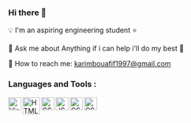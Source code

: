 ### Hi there 👋

:bulb: I'm an aspiring engineering student :star:

:speech_balloon: Ask me about Anything if i can help i'll do my best :man: 

:email: How to reach me: karimbouafif1997@gmail.com

### Languages and Tools : 

<img align="left" alt="Visual Studio Code" width="26px" src="https://user-images.githubusercontent.com/48072325/101243874-642c8180-3703-11eb-88f1-dba4eccf15ca.png" />
<img align="left" alt="HTML 5" width="35px" src="https://user-images.githubusercontent.com/48072325/101243929-ac4ba400-3703-11eb-9b4c-8dcfb7ab0b25.png" />
<img align="left" alt="CSS" width="26px" src="https://user-images.githubusercontent.com/48072325/101243957-d43b0780-3703-11eb-8c32-d1a019bc68f9.png" />
<img align="left" alt="JS" width="26px" src="https://user-images.githubusercontent.com/48072325/101243975-fd5b9800-3703-11eb-971f-58e6ea577085.jpg" />
<img align="left" alt="CSS" width="26px" src="https://user-images.githubusercontent.com/48072325/101243999-1d8b5700-3704-11eb-9fab-e352d35e10c2.png" />
<img align="left" alt="CSS" width="26px" src="https://user-images.githubusercontent.com/48072325/101244017-372c9e80-3704-11eb-95e4-cc46910e4df5.jpg" />
